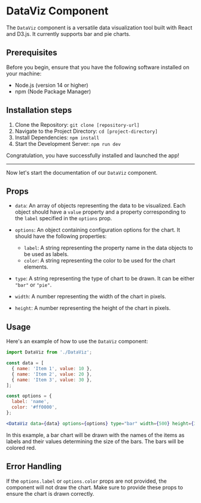 # DataViz Component

The `DataViz` component is a versatile data visualization tool built with React and D3.js. It currently supports bar and pie charts.

## Prerequisites
Before you begin, ensure that you have the following software installed on your machine:

- Node.js (version 14 or higher)
- npm (Node Package Manager)

## Installation steps

1. Clone the Repository: ```git clone [repository-url]```
2. Navigate to the Project Directory: ```cd [project-directory]```
3. Install Dependencies: ```npm install```
4. Start the Development Server: ```npm run dev```

Congratulation, you have successfully installed and launched the app!

---

Now let's start the documentation of our `DataViz` component.

## Props

- `data`: An array of objects representing the data to be visualized. Each object should have a `value` property and a property corresponding to the `label` specified in the `options` prop.

- `options`: An object containing configuration options for the chart. It should have the following properties:
  - `label`: A string representing the property name in the data objects to be used as labels.
  - `color`: A string representing the color to be used for the chart elements.

- `type`: A string representing the type of chart to be drawn. It can be either `"bar"` or `"pie"`.

- `width`: A number representing the width of the chart in pixels.

- `height`: A number representing the height of the chart in pixels.

## Usage

Here's an example of how to use the `DataViz` component:

```jsx
import DataViz from './DataViz';

const data = [
  { name: 'Item 1', value: 10 },
  { name: 'Item 2', value: 20 },
  { name: 'Item 3', value: 30 },
];

const options = {
  label: 'name',
  color: '#ff0000',
};

<DataViz data={data} options={options} type="bar" width={500} height={300} />
```

In this example, a bar chart will be drawn with the names of the items as labels and their values determining the size of the bars. The bars will be colored red.

## Error Handling
If the `options.label` or `options.color` props are not provided, the component will not draw the chart. Make sure to provide these props to ensure the chart is drawn correctly.